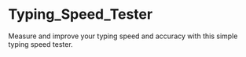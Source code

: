 # Typing_Speed_Tester
Measure and improve your typing speed and accuracy with this simple typing speed tester.
